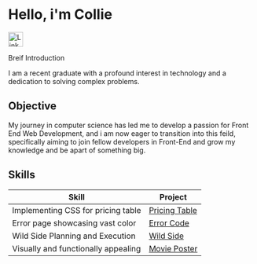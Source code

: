 # Hello, i'm Collie 


<a href="https://linkedin.com"> <img src="https://cdn-icons-png.flaticon.com/512/174/174857.png" alt="LinkedIn" style="width:30px;height:30px;">
</a>


Breif Introduction


I am a recent graduate with a profound interest in technology and a dedication to solving complex problems.

## Objective

My journey in computer science has led me to develop a passion for Front End Web Development, and i am now eager to transition into this feild, specifically aiming to join fellow developers in Front-End and grow my knowledge and be apart of something big.


## Skills

| Skill                                 | Project
|---------------------------------------|----------------------------------------|
Implementing CSS for pricing table      | <a href="https://icodethis.com/modes/design-to-code/50/submissions/309652">Pricing Table</a>
Error page showcasing vast color        | <a href="https://icodethis.com/modes/design-to-code/42/submissions/302113">Error Code</a>
Wild Side Planning and Execution        | <a href="https://ztsdit.mimo.run/index.html">Wild Side</a>
Visually and functionally appealing     | <a href="https://icodethis.com/modes/design-to-code/57/submissions/306810">Movie Poster</a>


